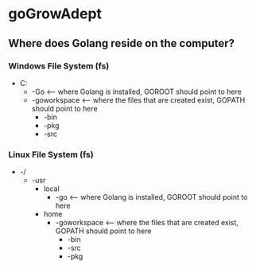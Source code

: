 # goGrowAdept

## Where does Golang reside on the computer?

### Windows File System (fs)
*   C:
    *   -Go <-- where Golang is installed, GOROOT should point to here
    *   -goworkspace  <-- where the files that are created exist, GOPATH should point to here
        * -bin
        * -pkg
        * -src

### Linux File System (fs)
* -/
    *   -usr
        *   local
            * -go  <-- where Golang is installed, GOROOT should point to here
        *   home
            * -goworkspace <-- where the files that are created exist, GOPATH should point to here
                * -bin
                * -src
                * -pkg
